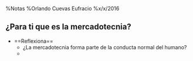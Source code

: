 %Notas
%Orlando Cuevas Eufracio
%x/x/2016

## ¿Para ti que es la mercadotecnia?

- ==Reflexiona==
     - ¿La mercadotecnia forma parte de la conducta normal del humano?
     - 
